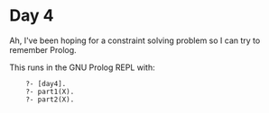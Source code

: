 # Day 4

Ah, I've been hoping for a constraint solving problem so I can try to remember Prolog.

This runs in the GNU Prolog REPL with:

```
	?- [day4].
	?- part1(X).
	?- part2(X).
```

